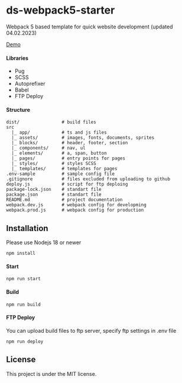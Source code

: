 # ds-webpack5-starter

Webpack 5 based template for quick website development (updated 04.02.2023)

[Demo](https://shkredovdmitriy.github.io/ds-webpack5-starter/)

#### Libraries

- Pug
- SCSS
- Autoprefixer
- Babel
- FTP Deploy

#### Structure

```
dist/                # build files
src
  |_ app/            # ts and js files
  |_ assets/         # images, fonts, documents, sprites
  |_ blocks/         # header, footer, section
  |_ components/     # nav, ul
  |_ elements/       # a, span, button
  |_ pages/          # entry points for pages
  |_ styles/         # styles SCSS
  |_ templates/      # templates for pages
.env-sample          # sample config file
.gitignore           # files excluded from uploading to github
deploy.js            # script for ftp deploing
package-lock.json    # standart file
package.json         # standart file
README.md            # project documentation
webpack.dev.js       # webpack config for developming
webpack.prod.js      # webpack config for production
```

## Installation

Please use Nodejs 18 or newer

```
npm install
```

#### Start

```
npm run start
```

#### Build

```
npm run build
```

#### FTP Deploy

You can upload build files to ftp server, specify ftp settings in .env file

```
npm run deploy
```

## License

This project is under the MIT license.
